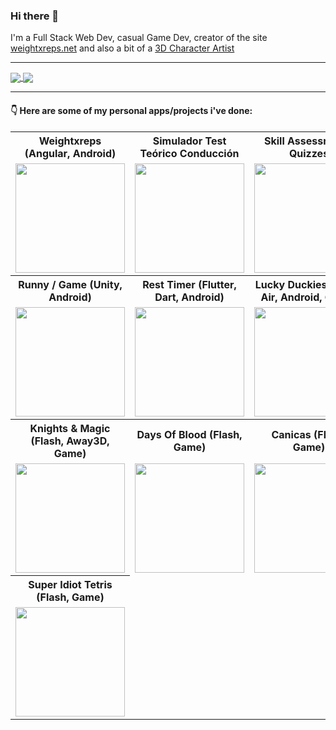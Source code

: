 ### Hi there 👋
I'm a Full Stack Web Dev, casual Game Dev, creator of the site [weightxreps.net](https://weightxreps.net/) and also a bit of a [3D Character Artist](https://www.artstation.com/bandinopla)

---

<a href="https://github.com/anuraghazra/github-readme-stats">
  <img align="center" src="https://github-readme-stats.vercel.app/api?username=bandinopla&count_private=true&show_icons=true&include_all_commits=true&hide_border=true&hide_title=true" />
</a>
<a href="https://github.com/anuraghazra/github-readme-stats">
  <img align="center" src="https://github-readme-stats.vercel.app/api/top-langs/?username=bandinopla&langs_count=3&hide_title=true&hide_border=true" />
</a> 

---

#### :point_down: Here are some of my personal apps/projects i've done:


<table>
  <tr> 
    <th>Weightxreps (Angular, Android)</th>
    <th>Simulador Test Teórico Conducción</th>
    <th>Skill Assessments Quizzes</th> 
  </tr>
  <tr>
    <td><a href="https://play.google.com/store/apps/details?id=net.weightxreps.app" target="_blank"><img src="https://play-lh.googleusercontent.com/x936O86mJYRNh_U86dfRW0xxaMEfaSGCr0UZI_vKNQ5gPIgHfu2KKMLJ3bG2cz4RYmk=w416-h235-rw" height="175px"/></a></td>
    <td><a href="https://github.com/bandinopla/simulador-test-de-conducir" target="_blank"><img src="https://camo.githubusercontent.com/ea4ef41bc483e5f7f0b88a45462631854390e17dd83b477bf056907582962ec7/68747470733a2f2f676362612e6769746875622e696f2f4f62656c6973636f2f6865616465722f6865616465722d6c6f676f2e737667" height="175px"/></a></td>
    <td align="center"><a href="https://github.com/bandinopla/skill-assessments-quizzes" target="_blank"><img src="https://github.com/bandinopla/skill-assessments-quizzes/raw/main/cover.jpg" height="175px"/></a></td>
  </tr>

  <tr>  
    <th>Runny / Game (Unity, Android)</th>
    <th>Rest Timer (Flutter, Dart, Android)</th>
    <th>Lucky Duckies (Flash, Air, Android, Game)</th>
  </tr>
  <tr> 
    <td><a href="https://play.google.com/store/apps/details?id=net.weightxreps.runny" target="_blank"><img src="https://m.gjcdn.net/game-thumbnail/500/538166-pwq38msm-v4.webp" height="175px"/></a></td>
    <td align="center"><a href="https://play.google.com/store/apps/details?id=net.weightxreps.resttimechronometer" target="_blank"><img src="https://play-lh.googleusercontent.com/VdMRZnbTMwcwCWaTvsFlzNo-CEMmHd-94j5BILE2Bdse2qcEIo4BumG4RmsViH0ssAY=w416-h235-rw" height="175px"/></a></td>
    <td><a href="https://gamejolt.com/games/lucky-duckies/31468" target="_blank"><img src="https://m.gjcdn.net/game-thumbnail/500/31468-fcpiagqd-v4.webp" height="175px"/></a></td>
  </tr>
  <tr> 
    <th>Knights & Magic (Flash, Away3D, Game)</th>
    <th>Days Of Blood (Flash, Game)</th>
    <th>Canicas (Flash, Game)</th>
  </tr>
  <tr> 
    <td><a href="https://gamejolt.com/games/knights-magic/31473" target="_blank"><img src="https://m.gjcdn.net/game-thumbnail/500/31473-zrgbk5fd-v4.webp" height="175px"/></a></td>
    <td><a href="https://gamejolt.com/games/days-of-blood/31621" target="_blank"><img src="https://m.gjcdn.net/game-thumbnail/500/31621-kgv6kghu-v4.webp" height="175px"/></a></td>
    <td><a href="https://www.newgrounds.com/portal/view/441203" target="_blank"><img src="https://picon.ngfiles.com/441000/flash_441203.jpg?f1363835637" height="175px"/></a></td>
  </tr>
  
  <tr> 
    <th>Super Idiot Tetris (Flash, Game)</th> 
  </tr>
  
  <tr> 
    <td><a href="https://www.newgrounds.com/portal/view/339067" target="_blank"><img src="https://picon.ngfiles.com/339000/flash_339067.gif?f1300458533" height="175px"/></a></td> 
  </tr>
  
</table>
<!--
- 🔭 I’m currently working on ...
- 🌱 I’m currently learning ...
- 👯 I’m looking to collaborate on ...
- 🤔 I’m looking for help with ...
- 💬 Ask me about ...
- 📫 How to reach me: ...
- 😄 Pronouns: ...
- ⚡ Fun fact: ...
-->

